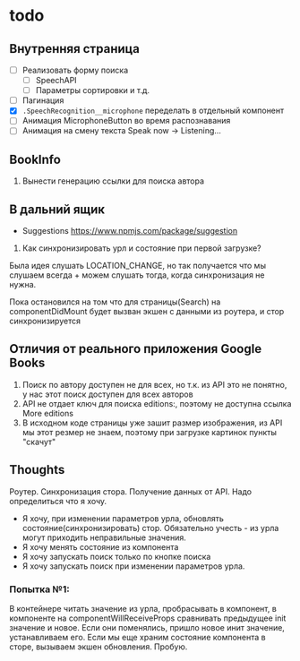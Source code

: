 # todo

## Внутренняя страница
- [ ] Реализовать форму поиска
  - [ ] SpeechAPI
  - [ ] Параметры сортировки и т.д.
- [ ] Пагинация
- [x] `.SpeechRecognition__microphone` переделать в отдельный компонент
- [ ] Анимация MicrophoneButton во время распознавания
- [ ] Анимация на смену текста Speak now -> Listening...

## BookInfo

1. Вынести генерацию ссылки для поиска автора

## В дальний ящик
- Suggestions https://www.npmjs.com/package/suggestion


1. Как синхронизировать урл и состояние при первой загрузке?

Была идея слушать LOCATION_CHANGE, но так получается что мы слушаем всегда + можем слушать тогда, когда синхронизация не нужна.

Пока остановился на том что для страницы(Search) на componentDidMount будет вызван экшен с данными из роутера, и стор синхронизируется


## Отличия от реального приложения Google Books

1. Поиск по автору доступен не для всех, но т.к. из API это не понятно, у нас этот поиск доступен для всех авторов
2. API не отдает ключ для поиска editions:, поэтому не доступна ссылка More editions
3. В исходном коде страницы уже зашит размер изображения, из API мы этот резмер не знаем, поэтому при загрузке картинок пункты "скачут"

## Thoughts
Роутер. Синхронизация стора. Получение данных от API. Надо определиться что я хочу.
- Я хочу, при изменении параметров урла, обновлять состояние(синхронизировать) стор. Обязательно учесть - из урла могут приходить неправильные значения.
- Я хочу менять состояние из компонента
- Я хочу запускать поиск только по кнопке поиска
- Я хочу запускать поиск при изменении параметров урла.

### Попытка №1:
В контейнере читать значение из урла, пробрасывать в компонент, в компоненте на componentWillReceiveProps сравнивать предыдущее init значение и новое. Если они поменялись, пришло новое инит значение, устанавливаем его. Если мы еще храним состояние компонента в сторе, вызываем экшен обновления. Пробую.
